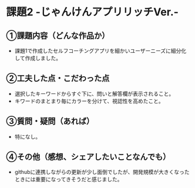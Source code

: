 # 課題2 -じゃんけんアプリリッチVer.-

## ①課題内容（どんな作品か） 
- 課題1で作成したセルフコーチングアプリを細かいユーザーニーズに細分化して作成しました。

## ②工夫した点・こだわった点
- 選択したキーワードからすぐ下に、問いと解答欄が表示されること。
- キワードのまとまり毎にカラーを分けて、視認性を高めたこと。

## ③質問・疑問（あれば） 
- 特になし。

## ④その他（感想、シェアしたいことなんでも） 
- githubに連携しながらの更新が少し面倒でしたが、開発規模が大きくなったときには重要になってきそうだと感じました。
